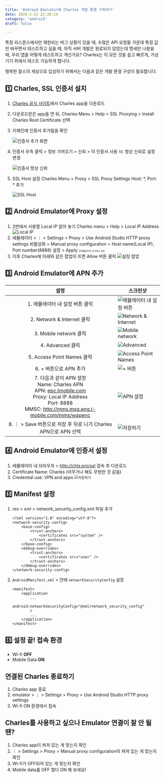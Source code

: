 ```yaml
---
title: 'Android Emulator에 Charles 개발 환경 구축하기'
date: 2020-2-22 22:28:14
category: 'android'
draft: false

---
```


특정 리스폰스에서만 재현되는 버그 상황이 있을 때, 수많은 API 요청들 가운데 특정 값만 바꾸면서 테스트하고 싶을 때, 아직 서버 개발은 완료되지 않았는데 명세만 나왔을 때, 우리 앱을 어떻게 테스트하고 계신가요? Charles는 이 모든 것을 쉽고 빠르게, 가상 기기 위에서 테스트 가능하게 합니다.

행복한 찰스의 세상으로 입성하기 위해서는 다음과 같은 개발 환경 구성이 필요합니다.

## 1️⃣ Charles, SSL 인증서 설치

1. [Charles 공식 사이트](https://www.charlesproxy.com/download/)에서 Charles app을 다운로드

2. 다운로드받은 app을 연 뒤, Charles Menu > Help > SSL Proxying > Install Charles Root Certificate 선택

3. 키체인에 인증서 추가됨을 확인

   ![인증서 추가 화면](./images/charles/c1_1.png)

4. 인증서 우측 클릭 > 정보 가져오기 > 신뢰 > 이 인증서 사용 시: 항상 신뢰로 설정 변경

   ![인증서 항상 신뢰](./images/charles/c1_2.png)

5. SSL Host 설정
   Charles Menu > Proxy > SSL Proxy Settings
   Host: *, Port: * 추가

   ![SSL Host](./images/charles/c1_3.png)

## 2️⃣ Android Emulator에 Proxy 설정

1. 2번에서 사용할 Local IP 알아 놓기
   Charles menu > Help > Local IP Address
   ![Local IP](./images/charles/2_1.png)
2. 에뮬레이터 > ⋮ > Settings > Proxy > Use Android Studio HTTP proxy settings 비활성화 > Manual proxy configuration > Host name(Local IP), Port number(8888) 설정 > Apply
   <img src="./images/charles/2_2_2.png" alt="에뮬레이터 내 프록시 설정" style="zoom:50%;" />
3. 이후 Charles에 아래와 같은 팝업이 뜨면 Allow 버튼 클릭
   ![설정 팝업](./images/charles/2_3.png)

## 3️⃣ Android Emulator에 APN 추가

|                           **설명**                           | **스크린샷**                                                 |
| :----------------------------------------------------------: | ------------------------------------------------------------ |
|               1. 에뮬레이터 내 설정 버튼 클릭                | <img src="./images/charles/3_1.png" alt="에뮬레이터 내 설정 버튼" /> |
|                  2. Network & Internet 클릭                  | <img src="./images/charles/3_2.png" alt="Network &amp; Internet" /> |
|                    3. Mobile network 클릭                    | ![Mobile network](./images/charles/3_3.png)                  |
|                       4. Advanced 클릭                       | ![Advanced](./images/charles/3_4.png)                        |
|                  5. Access Point Names 클릭                  | ![Access Point Names](./images/charles/3_5.png)              |
|                    6. + 버튼으로 APN 추가                    | ![+ 버튼](./images/charles/3_6.png)                          |
| 7. 다음과 같이 APN 설정<br />Name: Charles APN<br />APN: [epc.tmobile.com](http://epc.tmobile.com/)<br />Proxy: Local IP Address<br />Port: 8888<br />MMSC: http://mms.msg.eng.t-mobile.com/mms/wapenc | ![APN 설정](./images/charles/3_7.png)                        |
| 8. ⋮ > Save 버튼으로 저장 후 뒤로 나가 Charles APN으로 APN 선택 | <img src="./images/charles/3_8.png" alt="저장하기" />        |

## 4️⃣ Android Emulator에 인증서 설정

1. 에뮬레이터 내 브라우저 > http://chls.pro/ssl 접속 후 다운로드
2. Certificate Name: Charles (아무거나 해도 무방한 것 같음)
3. Credential use: VPN and apps
   <img src="./images/charles/3_8.png" alt="저장하기" style="zoom:80%;" />

## 5️⃣ Manifest 설정

1. res > xml > network_security_config.xml 파일 추가

   ```
   <?xml version="1.0" encoding="utf-8"?>
   <network-security-config>
       <base-config>
           <trust-anchors>
               <certificates src="system" />
           </trust-anchors>
       </base-config>
       <debug-overrides>
           <trust-anchors>
               <certificates src="user" />
           </trust-anchors>
       </debug-overrides>
   </network-security-config>
   ```

2. `AndroidManifest.xml` > <application> 안에 `networkSecurityConfig` 설정

   ```
   <manifest>
       <application
           ...
           android:networkSecurityConfig="@xml/network_security_config"
           >
           ...
       </application>
   </manifest>
   ```

## 6️⃣ 설정 끝! 접속 환경

- Wi-fi **OFF**
- Mobile Data **ON**

## 연결된 Charles 종료하기

1. Charles app 종료
2. emulator > ⋮ > Settings > Proxy > Use Android Studio HTTP proxy settings
3. Wi-fi ON 환경에서 접속

## Charles를 사용하고 싶으나 Emulator 연결이 잘 안 될 땐?

1. Charles app이 켜져 있는 게 맞는지 확인
2. ⋮ > Settings > Proxy > Manual proxy configuration이 켜져 있는 게 맞는지 확인
3. Wi-fi가 OFF되어 있는 게 맞는지 확인
4. Mobile data를 OFF 했다 ON 해 보세요!